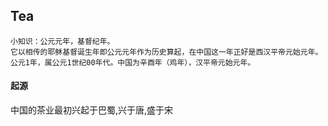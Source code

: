 ## Tea

```
小知识：公元元年，基督纪年。
它以相传的耶稣基督诞生年即公元元年作为历史算起，在中国这一年正好是西汉平帝元始元年。
公元1年，属公元1世纪00年代。中国为辛酉年（鸡年），汉平帝元始元年。
```

#### 起源

中国的茶业最初兴起于巴蜀,兴于唐,盛于宋